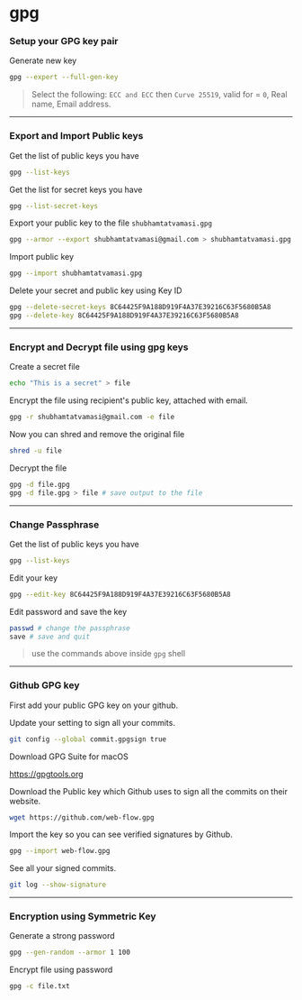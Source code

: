 # gpg

### Setup your GPG key pair

Generate new key
```bash
gpg --expert --full-gen-key
```
> Select the following: `ECC and ECC` then `Curve 25519`, valid for = `0`, Real name, Email address.  
---

### Export and Import Public keys

Get the list of public keys you have
```bash
gpg --list-keys
```

Get the list for secret keys you have
```bash
gpg --list-secret-keys
```

Export your public key to the file `shubhamtatvamasi.gpg`
```bash
gpg --armor --export shubhamtatvamasi@gmail.com > shubhamtatvamasi.gpg
```

Import public key
```bash
gpg --import shubhamtatvamasi.gpg
```

Delete your secret and public key using Key ID
```bash
gpg --delete-secret-keys 8C64425F9A188D919F4A37E39216C63F5680B5A8
gpg --delete-key 8C64425F9A188D919F4A37E39216C63F5680B5A8
```
---

### Encrypt and Decrypt file using gpg keys

Create a secret file
```bash
echo "This is a secret" > file
```

Encrypt the file using recipient's public key, attached with email.
```bash
gpg -r shubhamtatvamasi@gmail.com -e file
```

Now you can shred and remove the original file
```bash
shred -u file
```

Decrypt the file
```bash
gpg -d file.gpg
gpg -d file.gpg > file # save output to the file
```
---

### Change Passphrase

Get the list of public keys you have
```bash
gpg --list-keys
```

Edit your key
```bash
gpg --edit-key 8C64425F9A188D919F4A37E39216C63F5680B5A8
```

Edit password and save the key
```bash
passwd # change the passphrase
save # save and quit
```
> use the commands above inside `gpg` shell
---

### Github GPG key

First add your public GPG key on your github.

Update your setting to sign all your commits.
```bash
git config --global commit.gpgsign true
```

Download GPG Suite for macOS

https://gpgtools.org

Download the Public key which Github uses to sign all the commits on their website.
```bash
wget https://github.com/web-flow.gpg
```

Import the key so you can see verified signatures by Github.
```bash
gpg --import web-flow.gpg
```

See all your signed commits.
```bash
git log --show-signature
```
---

### Encryption using Symmetric Key

Generate a strong password
```bash
gpg --gen-random --armor 1 100
```

Encrypt file using password
```bash
gpg -c file.txt
```
